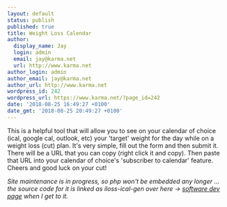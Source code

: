 ```yaml
---
layout: default
status: publish
published: true
title: Weight Loss Calendar
author:
  display_name: Jay
  login: admin
  email: jay@karma.net
  url: http://www.karma.net
author_login: admin
author_email: jay@karma.net
author_url: http://www.karma.net
wordpress_id: 242
wordpress_url: https://www.karma.net/?page_id=242
date: '2018-08-25 16:49:27 +0100'
date_gmt: '2018-08-25 20:49:27 +0100'
---
```

This is a helpful tool that will allow you to see on your calendar of choice (ical, google cal, outlook, etc) your 'target' weight for the day while on a weight loss (cut) plan.  It's very simple, fill out the form and then submit it.  There will be a URL that you can copy (right click it and copy).  Then paste that URL into your calendar of choice's 'subscriber to calendar' feature.  Cheers and good luck on your cut!

_Site maintenance is in progress, so php won't be embedded any longer ... the source code for it is linked as iloss-ical-gen over here -> [software dev page](/software-dev) when I get to it._

<!-- <p>[phpinclude file=loss-ical-gen/index.php]</p> -->
